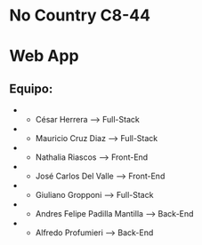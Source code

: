# No Country C8-44

# Web App

## Equipo:

- - César Herrera --> Full-Stack
- - Mauricio Cruz Diaz --> Full-Stack
- - Nathalia Riascos --> Front-End
- - José Carlos Del Valle --> Front-End
- - Giuliano Gropponi --> Full-Stack
- - Andres Felipe Padilla Mantilla --> Back-End
- - Alfredo Profumieri --> Back-End
